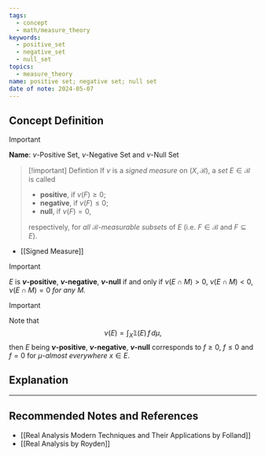 ```yaml
---
tags:
  - concept
  - math/measure_theory
keywords:
  - positive_set
  - negative_set
  - null_set
topics:
  - measure_theory
name: positive set; negative set; null set
date of note: 2024-05-07
---
```


## Concept Definition

>[!important]
>**Name**: $\nu$-Positive Set, $\nu$-Negative Set and $\nu$-Null Set


>[!important] Defintion
>If $\nu$ is a *signed measure* on $(X,\mathscr{B})$,  a *set* $E\in \mathscr{B}$ is called 
>- **positive**,  if $\nu(F)\ge 0$;
>- **negative**, if $\nu(F)\le 0$;
>- **null**, if $\nu(F)= 0$, 
>
>respectively, for *all $\mathscr{B}$-measurable subsets* of $E$ (i.e. $F\in \mathscr{B}$ and $F\subseteq E$).  

- [[Signed Measure]]

>[!important]
>$E$ is **$\nu$-positive**, **$\nu$-negative**, **$\nu$-null**  if and only if $\nu(E\cap M)>0$, $\nu(E\cap M)<0$, $\nu(E\cap M)=0$ *for any $M$.* 



>[!important]
>Note that $$\nu(E) = \int_{X}\mathbb{1}(E)\,f\, d\mu,$$ then $E$ being **$\nu$-positive**, **$\nu$-negative**, **$\nu$-null**  corresponds to $f\ge 0$, $f\le 0$ and $f=0$ for *$\mu$-almost everywhere* $x\in E$.



## Explanation






-----------
##  Recommended Notes and References


- [[Real Analysis Modern Techniques and Their Applications by Folland]]
- [[Real Analysis by Royden]]